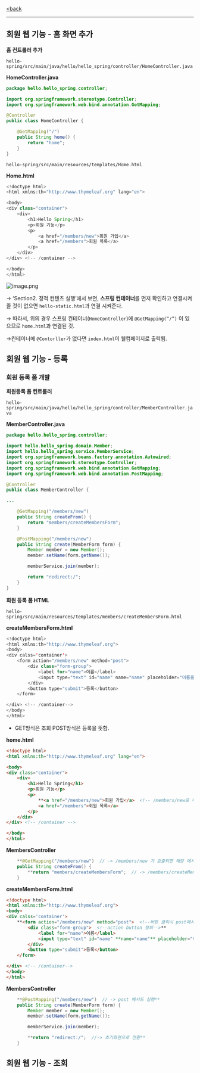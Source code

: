 [<back](https://www.notion.so/Spring-2cf44a3f25f542dfbcc88e2390cee6e3?pvs=21)

---

## 회원 웹 기능 - 홈 화면 추가

**홈 컨트롤러 추가**

`hello-spring/src/main/java/hello/hello_spring/controller/HomeController.java` 

**HomeController.java**

```java
package hello.hello_spring.controller;

import org.springframework.stereotype.Controller;
import org.springframework.web.bind.annotation.GetMapping;

@Controller
public class HomeController {

    @GetMapping("/")
    public String home() {
        return "home";
    }
}
```

`hello-spring/src/main/resources/templates/Home.html` 

**Home.html**

```java
<!doctype html>
<html xmlns:th="http://www.thymeleaf.org" lang="en">

<body>
<div class="container">
    <div>
        <h1>Hello Spring</h1>
        <p>회원 기능</p>
        <p>
            <a href="/members/new">회원 가입</a>
            <a href="/members">회원 목록</a>
        </p>
    </div>
</div> <!-- /container -->

</body>
</html>
```

![image.png](https://prod-files-secure.s3.us-west-2.amazonaws.com/6b8d40ba-5287-42be-84df-56b1c96a2c05/dc82366c-033b-4a58-a3b3-ae3349d5de3b/image.png)

→ ‘Section2. 정적 컨텐츠 실행’에서 보면, **스프링 컨테이너**를 먼저 확인하고 연결시켜줄 것이 없으면 
`hello-static.html`과 연결 시켜준다.

→ 따라서, 위의 경우 스프링 컨테이너(`HomeController`)에 `@GetMapping(“/”)` 이 있으므로 `home.html`과 연결된 것. 

→컨테이너에 `@Contorller`가 없다면 `index.html`이 웰컴페이지로 출력됨.

## 회원 웹 기능 - 등록

### 회원 등록 폼 개발

**회원등록 폼 컨트롤러**

`hello-spring/src/main/java/hello/hello_spring/controller/MemberController.java`

**MemberController.java**

```java
package hello.hello_spring.controller;

import hello.hello_spring.domain.Member;
import hello.hello_spring.service.MemberService;
import org.springframework.beans.factory.annotation.Autowired;
import org.springframework.stereotype.Controller;
import org.springframework.web.bind.annotation.GetMapping;
import org.springframework.web.bind.annotation.PostMapping;

@Controller
public class MemberController {

...

    @GetMapping("/members/new")
    public String createFrom() {
        return "members/createMembersForm";
    }

    @PostMapping("/members/new")
    public String create(MemberForm form) {
        Member member = new Member();
        member.setName(form.getName());

        memberService.join(member);

        return "redirect:/";
    }
}
```

**회원 등록 폼 HTML**

`hello-spring/src/main/resources/templates/members/createMembersForm.html`

**createMembersForm.html**

```java
<!doctype html>
<html xmlns:th="http://www.thymeleaf.org">
<body>
<div calss='container'>
    <form action="/members/new" method="post">
        <div class="form-group">
            <label for="name">이름</label>
            <input type="text" id="name" name="name" placeholder="이름을 입력하세요">
        </div>
        <button type="submit">등록</button>
    </form>

</div> <!-- /container-->
</body>
</html>
```

- GET방식은 조회 POST방식은 등록을 뜻함.

**home.html**

```html
<!doctype html>
<html xmlns:th="http://www.thymeleaf.org" lang="en">

<body>
<div class="container">
    <div>
        <h1>Hello Spring</h1>
        <p>회원 기능</p>
        <p>
            **<a href="/members/new">회원 가입</a>  <!-- /members/new로 이동 -->**
            <a href="/members">회원 목록</a>
        </p>
    </div>
</div> <!-- /container -->

</body>
</html>
```

**MembersController**

```java
    **@GetMapping("/members/new")  // -> /members/new 가 호출되면 해당 메서드 실행**
    public String createFrom() {
        **return "members/createMembersForm";  // -> /members/createMembersForm으로 이동로 이동**
    }
```

**createMembersForm.html**

```html
<!doctype html>
<html xmlns:th="http://www.thymeleaf.org">
<body>
<div calss='container'>
    **<form action="/members/new" method="post">  <!--버튼 클릭시 post메서드 실행-->
        <div class="form-group">  <!--action button 정의-->**
            <label for="name">이름</label>
            <input type="text" id="name" **name="name"** placeholder="이름을 입력하세요">
        </div>
        <button type="submit">등록</button>
    </form>

</div> <!-- /container-->
</body>
</html>
```

**MembersController**

```java
    **@PostMapping("/members/new")  // -> post 메서드 실행**
    public String create(MemberForm form) {
        Member member = new Member();
        member.setName(form.getName());

        memberService.join(member);

        **return "redirect:/";  //-> 초기화면으로 전환**
    }
```

## 회원 웹 기능 - 조회